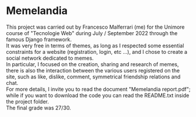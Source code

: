 # Memelandia
This project was carried out by Francesco Malferrari (me) for the Unimore course of "Tecnologie Web" during July / September 2022 through the famous Django framework.<br>
It was very free in terms of themes, as long as I respected some essential constraints for a website (registration, login, etc ...), and I chose to create a social network dedicated to memes. <br>
In particular, I focused on the creation, sharing and research of memes, there is also the interaction between the various users registered on the site, such as like, dislike, comment, symmetrical friendship relations and chat.<br>
For more details, I invite you to read the document "Memelandia report.pdf"; while if you want to download the code you can read the README.txt inside the project folder. <br>
The final grade was 27/30.
